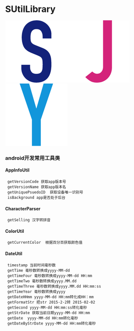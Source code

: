 # SUtilLibrary
![](s.png)![](j.png)![](y.png)

### android开发常用工具类
#### AppInfoUtil
     getVersionCode 获取app版本号
     getVersionName 获取app版本名
     getUniquePsuedoID  获取设备唯一识别号
     isBackground app是否处于后台

#### CharacterParser
     getSelling 汉字转拼音

#### ColorUtil
     getCurrentColor  根据百分百获取颜色值

#### DateUtil
     timestamp 当前时间毫秒数
     getTime 毫秒数转换成yyyy-MM-dd
     getTimeFour 毫秒数转换成yyyy-MM-dd HH:mm
     getTimeTwo 毫秒数转换成yyyy.MM.dd
     getTimeThree 毫秒数转换成yyyy.MM.dd HH:mm:ss
     getTimeYear 毫秒数转换成yyyy
     getDateHHmm yyyy-MM-dd HH:mm转化成HH：mm
     getFormatStr 把str 2015-2-2转 2015-02-02
     getSecond yyyy-MM-dd HH:mm:ss转化毫秒
     getStrDate 获取当前日期yyyy-MM-dd HH:mm
     getDate  yyyy-MM-dd HH:mm转化毫秒
     getDateByStrDate yyyy-MM-dd HH:mm转化毫秒


